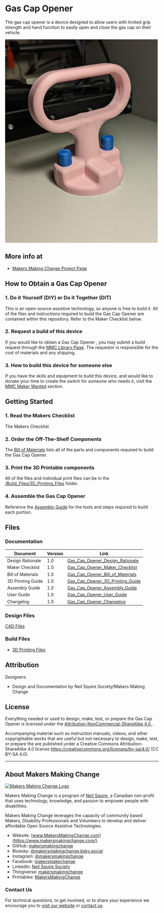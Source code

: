 # Gas Cap Opener
The gas cap opener is a device designed to allow users with limited grip strength and hand function to easily open and close the gas cap on their vehicle.

<img src="Photos/Gas-Cap-Opener.jpg" width="500" alt="Picture of Gas Cap Opener.">

## More info at
- [Makers Making Change Project Page](https://makersmakingchange.com/project/gas-cap-opener/)

## How to Obtain a Gas Cap Opener
### 1. Do it Yourself (DIY) or Do it Together (DIT)

This is an open-source assistive technology, so anyone is free to build it. All of the files and instructions required to build the Gas Cap Opener are contained within this repository. Refer to the Maker Checklist below.

### 2. Request a build of this device

If you would like to obtain a Gas Cap Opener , you may submit a build request through the [MMC Library Page](https://makersmakingchange.com/project/gas-cap-opener/). The requestor is responsible for the cost of materials and any shipping.

### 3. How to build this device for someone else

If you have the skills and equipment to build this device, and would like to donate your time to create the switch for someone who needs it, visit the [MMC Maker Wanted](https://makersmakingchange.com/maker-wanted/) section.


## Getting Started

### 1. Read the Makers Checklist

The Makers Checklist 

### 2. Order the Off-The-Shelf Components

The [Bill of Materials](/Documentation/Gas_Cap_Opener_BOM_V1.0.xlsx) lists all of the parts and components required to build the Gas Cap Opener. 


### 3. Print the 3D Printable components

All of the files and individual print files can be in the [/Build_Files/3D_Printing_Files](/Build_Files/3D_Printing_Files/) folder.

### 4. Assemble the Gas Cap Opener

Reference the [Assembly Guide](/Documentation/Gas_Cap_Opener_Assembly_Guide_V1.0.pdf) for the tools and steps required to build each portion.

## Files
### Documentation
| Document             | Version | Link |
|----------------------|---------|------|
| Design Rationale     | 1.0     | [Gas_Cap_Opener_Design_Rationale](/Documentation/Gas_Cap_Opener_Design_Rationale_V1.0.pdf)     |
| Maker Checklist      | 1.0     | [Gas_Cap_Opener_Maker_Checklist](/Documentation/Gas_Cap_Opener_Maker_Checklist_V1.0.pdf)     |
| Bill of Materials    | 1.0     | [Gas_Cap_Opener_Bill_of_Materials](/Documentation/Gas_Cap_Opener_BOM_V1.0.xlsx)     |
| 3D Printing Guide    | 1.0     | [Gas_Cap_Opener_3D_Printing_Guide](/Documentation/Gas_Cap_Opener_3D_Printing_Guide_V1.0.pdf)     |
| Assembly Guide       | 1.0     | [Gas_Cap_Opener_Assembly_Guide](/Documentation/Gas_Cap_Opener_Assembly_Guide_V1.0.pdf)     |
| User Guide           | 1.0     | [Gas_Cap_Opener_User_Guide](/Documentation/Gas_Cap_Opener_User_Guide_V1.0.pdf)    |
| Changelog            | 1.0     | [Gas_Cap_Opener_Changelog](/Documentation/Gas_Cap_Opener_Changelog_V1.0.pdf)     |

### Design Files
[CAD Files](/Design_Files)

### Build Files
 - [3D Printing Files](/Build_Files/3D_Printing_Files)

## Attribution
Designers:
 - Design and Documentation by Neil Squire Society/Makers Making Change


## License
Everything needed or used to design, make, test, or prepare the Gas Cap Opener is licensed under the [Attribution-NonCommercial-ShareAlike 4.0 ](https://creativecommons.org/licenses/by-nc-sa/4.0/).

Accompanying material such as instruction manuals, videos, and other copyrightable works that are useful but not necessary to design, make, test, or prepare the <Device-Name> are published under a Creative Commons Attribution-ShareAlike 4.0 license https://creativecommons.org/licenses/by-sa/4.0/ (CC BY-SA 4.0).


---
<!-- ABOUT MMC START -->
## About Makers Making Change
[<img src="https://raw.githubusercontent.com/makersmakingchange/makersmakingchange/main/img/mmc_logo.svg" width="500" alt="Makers Making Change Logo">](https://www.makersmakingchange.com/)

Makers Making Change is a program of [Neil Squire](https://www.neilsquire.ca/), a Canadian non-profit that uses technology, knowledge, and passion to empower people with disabilities.

Makers Making Change leverages the capacity of community based Makers, Disability Professionals and Volunteers to develop and deliver affordable Open Source Assistive Technologies.

 - Website: [www.MakersMakingChange.com](https://www.makersmakingchange.com/)
 - GitHub: [makersmakingchange](https://github.com/makersmakingchange)
 - Bluesky: [@makersmakingchange.bsky.social](https://bsky.app/profile/makersmakingchange.bsky.social)
 - Instagram: [@makersmakingchange](https://www.instagram.com/makersmakingchange)
 - Facebook: [makersmakechange](https://www.facebook.com/makersmakechange)
 - LinkedIn: [Neil Squire Society](https://www.linkedin.com/company/neil-squire-society/)
 - Thingiverse: [makersmakingchange](https://www.thingiverse.com/makersmakingchange/about)
 - Printables: [MakersMakingChange](https://www.printables.com/@MakersMakingChange)

### Contact Us
For technical questions, to get involved, or to share your experience we encourage you to [visit our website](https://www.makersmakingchange.com/) or [contact us](https://www.makersmakingchange.com/s/contact).
<!-- ABOUT MMC END -->
